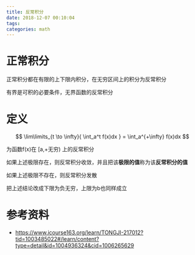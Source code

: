 ```yaml
---
title: 反常积分
date: 2018-12-07 00:10:04
tags:
categories: math
---
```


# 正常积分

正常积分都在有限的上下限内积分，在无穷区间上的积分为反常积分

有界是可积的必要条件，无界函数的反常积分

# 定义

$$
\lim\limits_{t \to \infty}{ \int_a^t f(x)dx } = \int_a^{+\infty} f(x)dx
$$

为函数f(x)在 [a,+无穷) 上的反常积分

如果上述极限存在，则反常积分收敛，并且把该**极限的值**称为该**反常积分的值**

如果上述极限不存在，则反常积分发散

把上述结论改成下限为负无穷，上限为b也同样成立



# 参考资料

- https://www.icourse163.org/learn/TONGJI-217012?tid=1003485022#/learn/content?type=detail&id=1004936324&cid=1006265629